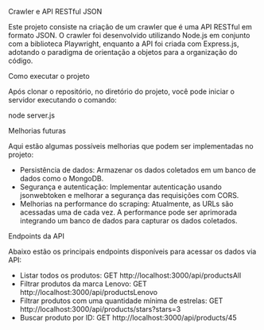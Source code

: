 ﻿Crawler e API RESTful JSON
 
Este projeto consiste na criação de um crawler que é uma API RESTful em formato JSON. O crawler foi desenvolvido utilizando Node.js em conjunto com a biblioteca Playwright, enquanto a API foi criada com Express.js, adotando o paradigma de orientação a objetos para a organização do código.

Como executar o projeto

Após clonar o repositório, no diretório do projeto, você pode iniciar o servidor executando o comando:

node server.js

Melhorias futuras

Aqui estão algumas possíveis melhorias que podem ser implementadas no projeto:

- Persistência de dados: Armazenar os dados coletados em um banco de dados como o MongoDB.
- Segurança e autenticação: Implementar autenticação usando jsonwebtoken e melhorar a segurança das requisições com CORS.
- Melhorias na performance do scraping: Atualmente, as URLs são acessadas uma de cada vez. A performance pode ser aprimorada integrando um banco de dados para capturar os dados coletados.
    
Endpoints da API

Abaixo estão os principais endpoints disponíveis para acessar os dados via API:

- Listar todos os produtos:
GET http://localhost:3000/api/productsAll
- Filtrar produtos da marca Lenovo:
GET http://localhost:3000/api/productsLenovo
- Filtrar produtos com uma quantidade mínima de estrelas:
GET http://localhost:3000/api/products/stars?stars=3
- Buscar produto por ID:
GET http://localhost:3000/api/products/45
